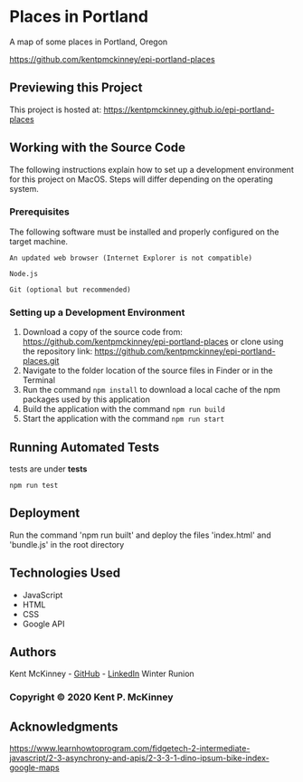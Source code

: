 <!-- Category: Epicodus;HTML/CSS/JS -->
# Places in Portland

A map of some places in Portland, Oregon

https://github.com/kentpmckinney/epi-portland-places

## Previewing this Project

This project is hosted at: https://kentpmckinney.github.io/epi-portland-places

## Working with the Source Code

The following instructions explain how to set up a development environment for this project on MacOS. Steps will differ depending on the operating system.

### Prerequisites

The following software must be installed and properly configured on the target machine. 

```
An updated web browser (Internet Explorer is not compatible)
```
```
Node.js
```
```
Git (optional but recommended)
```

### Setting up a Development Environment

1. Download a copy of the source code from: https://github.com/kentpmckinney/epi-portland-places
   or clone using the repository link: https://github.com/kentpmckinney/epi-portland-places.git
2. Navigate to the folder location of the source files in Finder or in the Terminal
3. Run the command `npm install` to download a local cache of the npm packages used by this application
4. Build the application with the command `npm run build`
5. Start the application with the command `npm run start`

## Running Automated Tests

tests are under __tests__

```
npm run test
```

## Deployment

Run the command 'npm run built' and deploy the files 'index.html' and 'bundle.js' in the root directory

## Technologies Used

* JavaScript
* HTML
* CSS
* Google API

## Authors

Kent McKinney - [GitHub](https://github.com/kentpmckinney) - [LinkedIn](https://www.linkedin.com/in/kentpmckinney/)
Winter Runion

### Copyright &copy; 2020 Kent P. McKinney

## Acknowledgments

https://www.learnhowtoprogram.com/fidgetech-2-intermediate-javascript/2-3-asynchrony-and-apis/2-3-3-1-dino-ipsum-bike-index-google-maps